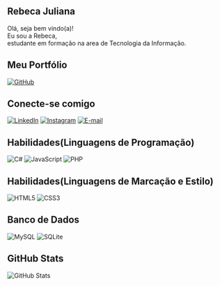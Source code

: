 ## Rebeca Juliana 

Olá, seja bem vindo(a)!<br>
Eu sou a Rebeca,<br> 
estudante em formação na area de Tecnologia da Informação.

## Meu Portfólio

[![GitHub](https://img.shields.io/badge/GitHub-000?style=for-the-badge&logo=github&logoColor=CE1E76)](https://rebecajsilva.github.io/rebecaportfolio/)

## Conecte-se comigo
[![LinkedIn](https://img.shields.io/badge/LinkedIn-000?style=for-the-badge&logo=linkedin&logoColor=CE1E76)](https://www.linkedin.com/in/rebeca-juliana-da-silva-1a66b62b8/)
[![Instagram](https://img.shields.io/badge/-Instagram-000?style=for-the-badge&logo=instagram&logoColor=CE1E76)](https://www.instagram.com/rebecaajuli/)
[![E-mail](https://img.shields.io/badge/-Email-000?style=for-the-badge&logo=microsoft-outlook&logoColor=CE1E76)](mailto:rebecaj.contato@gmail.com)

## Habilidades(Linguagens de Programação)
![C#](https://img.shields.io/badge/C%23-239120?style=for-the-badge&logo=c-sharp&logoColor=white)
![JavaScript](https://img.shields.io/badge/JavaScript-F7DF1E?style=for-the-badge&logo=javascript&logoColor=black)
![PHP](https://img.shields.io/badge/PHP-777BB4?style=for-the-badge&logo=php&logoColor=white)

## Habilidades(Linguagens de Marcação e Estilo)
![HTML5](https://img.shields.io/badge/HTML5-E34F26?style=for-the-badge&logo=html5&logoColor=white)
![CSS3](https://img.shields.io/badge/CSS3-1572B6?style=for-the-badge&logo=css3&logoColor=white)

## Banco de Dados
![MySQL](https://img.shields.io/badge/MySQL-00000F?style=for-the-badge&logo=mysql&logoColor=white)
![SQLite](https://img.shields.io/badge/SQLite-000?style=for-the-badge&logo=sqlite&logoColor=07405E)

## GitHub Stats
![GitHub Stats](https://github-readme-stats.vercel.app/api?username=rebecajsilva&theme=transparent&bg_color=000&border_color=CE1E76&show_icons=true&icon_color=FFF&title_color=CE1E76&text_color=FFF)
